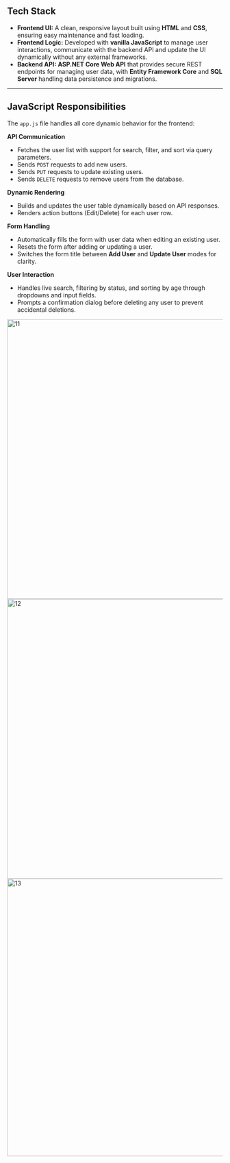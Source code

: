 
## Tech Stack

* **Frontend UI:** A clean, responsive layout built using **HTML** and **CSS**, ensuring easy maintenance and fast loading.
* **Frontend Logic:** Developed with **vanilla JavaScript** to manage user interactions, communicate with the backend API and update the UI dynamically without any external frameworks.
* **Backend API:** **ASP.NET Core Web API** that provides secure REST endpoints for managing user data, with **Entity Framework Core** and **SQL Server** handling data persistence and migrations.

---

## JavaScript Responsibilities

The `app.js` file handles all core dynamic behavior for the frontend:

**API Communication**

* Fetches the user list with support for search, filter, and sort via query parameters.
* Sends `POST` requests to add new users.
* Sends `PUT` requests to update existing users.
* Sends `DELETE` requests to remove users from the database.

**Dynamic Rendering**

* Builds and updates the user table dynamically based on API responses.
* Renders action buttons (Edit/Delete) for each user row.

**Form Handling**

* Automatically fills the form with user data when editing an existing user.
* Resets the form after adding or updating a user.
* Switches the form title between **Add User** and **Update User** modes for clarity.

**User Interaction**

* Handles live search, filtering by status, and sorting by age through dropdowns and input fields.
* Prompts a confirmation dialog before deleting any user to prevent accidental deletions.

<img width="937" height="653" alt="11" src="https://github.com/user-attachments/assets/47ab1412-db94-461b-80af-d4e1a44f01ce" />

<img width="936" height="653" alt="12" src="https://github.com/user-attachments/assets/ff528e77-7204-478e-bfee-6baa08024ebc" />

<img width="939" height="648" alt="13" src="https://github.com/user-attachments/assets/3e4e53d9-895b-40bf-b4e2-757a88f53746" />















